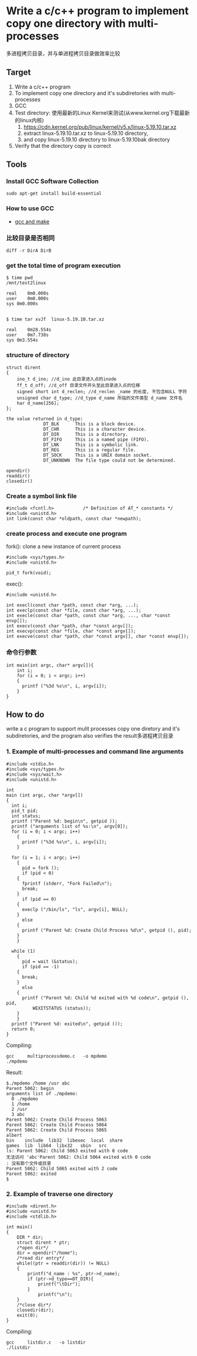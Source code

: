 # Write a c/c++ program to implement copy one directory with multi-processes
多进程拷贝目录，并与单进程拷贝目录做效率比较
## Target
1. Write a c/c++ program
2. To implement copy one directory and it's subdiretories with multi-processes
3. GCC
4. Test directory: 使用最新的Linux Kernel来测试(从www.kernel.org下载最新的linux内核)
   1. https://cdn.kernel.org/pub/linux/kernel/v5.x/linux-5.19.10.tar.xz
   1. extract linux-5.19.10.tar.xz to linux-5.19.10 directory, 
   2. and copy linux-5.19.10 directory to linux-5.19.10bak directory
5. Verify that the directory copy is correct

## Tools

### Install GCC Software Collection
```
sudo apt-get install build-essential
```
### How to use GCC
* [gcc and make](https://www3.ntu.edu.sg/home/ehchua/programming/cpp/gcc_make.html)

### 比较目录是否相同

```
diff -r DirA DirB
```

### get the total time of program execution
```
$ time pwd
/mnt/test2linux

real	0m0.000s
user	0m0.000s
sys	0m0.000s


$ time tar xvJf  linux-5.19.10.tar.xz 

real	0m28.554s
user	0m7.738s
sys	0m3.554s
```

### structure of directory
```
struct dirent
{
    ino_t d_ino; //d_ino 此目录进入点的inode
    ff_t d_off; //d_off 目录文件开头至此目录进入点的位移
    signed short int d_reclen; //d_reclen _name 的长度, 不包含NULL 字符
    unsigned char d_type; //d_type d_name 所指的文件类型 d_name 文件名
    har d_name[256];
};

the value returned in d_type:
              DT_BLK      This is a block device.
              DT_CHR      This is a character device.
              DT_DIR      This is a directory.
              DT_FIFO     This is a named pipe (FIFO).
              DT_LNK      This is a symbolic link.
              DT_REG      This is a regular file.
              DT_SOCK     This is a UNIX domain socket.
              DT_UNKNOWN  The file type could not be determined.

opendir()
readdir()
closedir()

```

### Create a symbol link file
```
#include <fcntl.h>           /* Definition of AT_* constants */
#include <unistd.h>
int link(const char *oldpath, const char *newpath);
```


### create process and execute one program
fork(): clone a new instance of current process
```
#include <sys/types.h>
#include <unistd.h>

pid_t fork(void);
```

exec(): 
```
#include <unistd.h>

int execl(const char *path, const char *arg, ...);  
int execlp(const char *file, const char *arg, ...);  
int execle(const char *path, const char *arg, ..., char *const envp[]);  
int execv(const char *path, char *const argv[]);  
int execvp(const char *file, char *const argv[]);  
int execve(const char *path, char *const argv[], char *const envp[]);  
```

### 命令行参数

```
int main(int argc, char* argv[]){
    int i;
    for (i = 0; i < argc; i++)
    {
      printf ("%3d %s\n", i, argv[i]);
    }
}
```

## How to do

write a c program to support mulit processes copy one diretory and it's subdiretories, and the program also verifies the result多进程拷贝目录

### 1. Example of multi-processes and command line arguments

```
#include <stdio.h>
#include <sys/types.h>
#include <sys/wait.h>
#include <unistd.h>

int
main (int argc, char *argv[])
{
  int i;
  pid_t pid;
  int status;
  printf ("Parent %d: begin\n", getpid ));
  printf ("arguments list of %s:\n", argv[0]);
  for (i = 0; i < argc; i++)
    {
      printf ("%3d %s\n", i, argv[i]);
    }

  for (i = 1; i < argc; i++)
    {
      pid = fork ();
      if (pid < 0)
	{
	  fprintf (stderr, "Fork Failed\n");
	  break;
	}
      if (pid == 0)
	{
	  execlp ("/bin/ls", "ls", argv[i], NULL);
	}
      else
	{
	  printf ("Parent %d: Create Child Process %d\n", getpid (), pid);
	}
    }

  while (1)
    {
      pid = wait (&status);
      if (pid == -1)
	{
	  break;
	}
      else
	{
	  printf ("Parent %d: Child %d exited with %d code\n", getpid (), pid,
		  WEXITSTATUS (status));
	}
    }
  printf ("Parent %d: exited\n", getpid ());
  return 0;
}
```

Compiling:
```
gcc     multiprocessdemo.c   -o mpdemo
./mpdemo
```

Result:

```
$./mpdemo /home /usr abc
Parent 5062: begin
arguments list of ./mpdemo:
  0 ./mpdemo
  1 /home
  2 /usr
  3 abc
Parent 5062: Create Child Process 5063
Parent 5062: Create Child Process 5064
Parent 5062: Create Child Process 5065
albert
bin    include	lib32  libexec	local  share
games  lib	lib64  libx32	sbin   src
ls: Parent 5062: Child 5063 exited with 0 code
无法访问 'abc'Parent 5062: Child 5064 exited with 0 code
: 没有那个文件或目录
Parent 5062: Child 5065 exited with 2 code
Parent 5062: exited
$
```

### 2. Example of traverse one directory

```
#include <dirent.h>
#include <unistd.h>
#include <stdlib.h>

int main()
{
    DIR * dir;
    struct dirent * ptr;
	/*open dir*/
    dir = opendir("/home");
	/*read dir entry*/
    while((ptr = readdir(dir)) != NULL)
    {
        printf("d_name : %s", ptr->d_name);
		if (ptr->d_type==DT_DIR){
        	printf("\tDir");
		}
        	printf("\n");
    }
	/*close dir*/
    closedir(dir);
	exit(0);
}
```

Compiling:
```
gcc     listdir.c   -o listdir
./listdir
```


